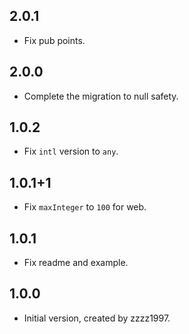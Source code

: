 ## 2.0.1

- Fix pub points.

## 2.0.0

- Complete the migration to null safety.

## 1.0.2

- Fix `intl` version to `any`.

## 1.0.1+1

- Fix `maxInteger` to `100` for web.

## 1.0.1

- Fix readme and example.

## 1.0.0

- Initial version, created by zzzz1997.
